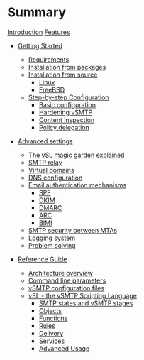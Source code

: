 # Summary

[Introduction](introduction.md)
[Features](features.md)

- [Getting Started](start/started.md)
  - [Requirements](start/requirements.md)
  - [Installation from packages]()
  - [Installation from source](start/install/source.md)
    - [Linux](start/install/source/linux.md)
    - [FreeBSD](start/install/source/freebsd.md)
  - [Step-by-step Configuration](start/configuration/configuration.md)
    - [Basic configuration](start/configuration/basic.md)
    - [Hardening vSMTP](start/configuration/hardening.md)
    - [Content inspection]()
    - [Policy delegation]()

- [Advanced settings]()
  - [The vSL magic garden explained](advanced/magic.md)
  - [SMTP relay]()
  - [Virtual domains]()
  - [DNS configuration](advanced/dns.md)
  - [Email authentication mechanisms](advanced/eam.md)
    - [SPF](advanced/eam/spf.md)
    - [DKIM](advanced/eam/dkim.md)
    - [DMARC](advanced/eam/dmarc.md)
    - [ARC](advanced/eam/arc.md)
    - [BIMI](advanced/eam/bimi.md)
  - [SMTP security between MTAs](advanced/dane.md)
  - [Logging system]()
  - [Problem solving]()

- [Reference Guide]()
  - [Architecture overview](reference/architecture.md)
  - [Command line parameters](reference/command.md)
  - [vSMTP configuration files](reference/configfiles.md)
  - [vSL - the vSMTP Scripting Language](reference/vSL/vsl.md)
    - [SMTP states and vSMTP stages](reference/vSL/stages.md)
    - [Objects](reference/vSL/objects.md)
    - [Functions](reference/vSL/functions.md)
    - [Rules](reference/vSL/rules.md)
    - [Delivery](reference/vSL/delivery.md)
    - [Services](reference/vSL/services.md)
    - [Advanced Usage](reference/vSL/advanced.md)
